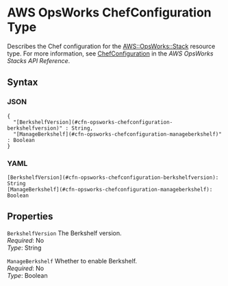 # AWS OpsWorks ChefConfiguration Type<a name="aws-properties-opsworks-stack-chefconfiguration"></a>

Describes the Chef configuration for the [AWS::OpsWorks::Stack](aws-resource-opsworks-stack.md) resource type\. For more information, see [ChefConfiguration](https://docs.aws.amazon.com/opsworks/latest/APIReference/API_ChefConfiguration.html) in the *AWS OpsWorks Stacks API Reference*\.

## Syntax<a name="w4ab1c21c14e1660b5"></a>

### JSON<a name="aws-properties-opsworks-stack-chefconfiguration-syntax.json"></a>

```
{
  "[BerkshelfVersion](#cfn-opsworks-chefconfiguration-berkshelfversion)" : String,
  "[ManageBerkshelf](#cfn-opsworks-chefconfiguration-manageberkshelf)" : Boolean
}
```

### YAML<a name="aws-properties-opsworks-stack-chefconfiguration-syntax.yaml"></a>

```
[BerkshelfVersion](#cfn-opsworks-chefconfiguration-berkshelfversion): String
[ManageBerkshelf](#cfn-opsworks-chefconfiguration-manageberkshelf): Boolean
```

## Properties<a name="w4ab1c21c14e1660b7"></a>

`BerkshelfVersion`  <a name="cfn-opsworks-chefconfiguration-berkshelfversion"></a>
The Berkshelf version\.  
*Required*: No  
*Type*: String

`ManageBerkshelf`  <a name="cfn-opsworks-chefconfiguration-manageberkshelf"></a>
Whether to enable Berkshelf\.  
*Required*: No  
*Type*: Boolean
